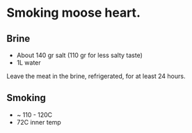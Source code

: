 # Smoking moose heart.

## Brine
* About 140 gr salt (110 gr for less salty taste)
* 1L water

Leave the meat in the brine, refrigerated, for at least 24 hours.

## Smoking
* ~ 110 - 120C
* 72C inner temp
